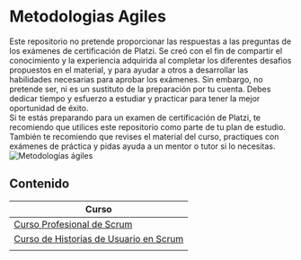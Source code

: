 # Metodologias Agiles
Este repositorio no pretende proporcionar las respuestas a las preguntas de los exámenes de certificación de Platzi. Se creó con el fin de compartir el conocimiento y la experiencia adquirida al completar los diferentes desafios propuestos en el material, y para ayudar a otros a desarrollar las habilidades necesarias para aprobar los exámenes. Sin embargo, no pretende ser, ni es un sustituto de la preparación por tu cuenta. Debes dedicar tiempo y esfuerzo a estudiar y practicar para tener la mejor oportunidad de éxito. <br>
Si te estás preparando para un examen de certificación de Platzi, te recomiendo que utilices este repositorio como parte de tu plan de estudio. También te recomiendo que revises el material del curso, practiques con exámenes de práctica y pidas ayuda a un mentor o tutor si lo necesitas.<br>
![Metodologías ágiles](<imagen>)

## Contenido

|Curso|
|-----------|
|[Curso Profesional de Scrum](https://github.com/r3l4x1n/Platzi-Metodologias-Agiles/blob/main/Curso%20Profesional%20de%20Scrum.md)|
|[Curso de Historias de Usuario en Scrum](https://github.com/r3l4x1n/Platzi-Metodologias-Agiles/blob/main/Curso%20de%20Historias%20de%20Usuario%20en%20Scrum.md)|
|[]()|
